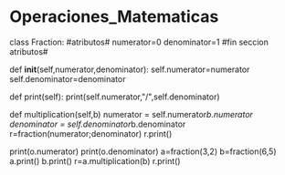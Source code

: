 # Operaciones_Matematicas
class Fraction:
#atributos#
numerator=0
denominator=1
#fin seccion atributos#

def __init__(self,numerator,denominator):
    self.numerator=numerator
    self.denominator=denominator

def print(self):
    print(self.numerator,"/",self.denominator)
    
def multiplication(self,b)
    numerator = self.numerator*b.numerator
    denominator = self.denominator*b.denominator
    r=fraction(numerator;denominator)
    r.print()

print(o.numerator)
print(o.denominator)
a=fraction(3,2)
b=fraction(6,5)
a.print()
b.print()
r=a.multiplication(b)
r.print()
